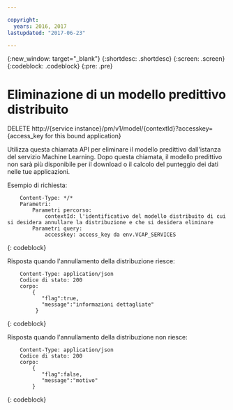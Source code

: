 ```yaml
---

copyright:
  years: 2016, 2017
lastupdated: "2017-06-23"

---
```


{:new_window: target="_blank"}
{:shortdesc: .shortdesc}
{:screen: .screen}
{:codeblock: .codeblock}
{:pre: .pre}

# Eliminazione di un modello predittivo distribuito


DELETE http://{service
instance}/pm/v1/model/{contextId}?accesskey={access_key for this
bound application}

Utilizza questa chiamata API per eliminare il modello predittivo dall'istanza del servizio Machine
Learning. Dopo questa chiamata, il modello predittivo non sarà più disponibile per il download o il calcolo del punteggio dei dati nelle tue applicazioni.

Esempio di
richiesta:

```
    Content-Type: */*
    Parametri:
        Parametri percorso:
            contextId: l'identificativo del modello distribuito di cui si desidera annullare la distribuzione e che si desidera eliminare
        Parametri query:
            accesskey: access_key da env.VCAP_SERVICES
```
{: codeblock}

Risposta quando l'annullamento della distribuzione riesce:

```
    Content-Type: application/json
    Codice di stato: 200
    corpo:
        {
           "flag":true,
           "message":"informazioni dettagliate"
         }
```
{: codeblock}

Risposta quando l'annullamento della distribuzione non riesce:

```
    Content-Type: application/json
    Codice di stato: 200
    corpo:
        {
           "flag":false,
           "message":"motivo"
        }
```
{: codeblock}
